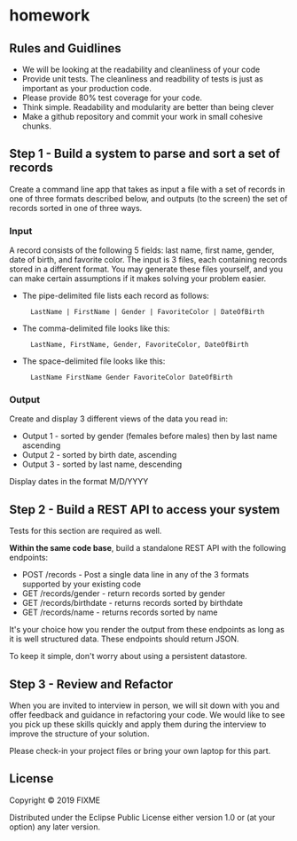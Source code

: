 # homework

## Rules and Guidlines

- We will be looking at the readability and cleanliness of your code
- Provide unit tests. The cleanliness and readbility of tests is just as 
important as your production code.
- Please provide 80% test coverage for your code.
- Think simple. Readability and modularity are better than being clever
- Make a github repository and commit your work in small cohesive chunks.

## Step 1 - Build a system to parse and sort a set of records

Create a command line app that takes as input a file with a set of records in 
one of three formats described below, and outputs (to the screen) the set of
records sorted in one of three ways.

### Input

A record consists of the following 5 fields: last name, first name, gender, 
date of birth, and favorite color. The input is 3 files, each containing records
stored in a different format. You may generate these files yourself, and you can
make certain assumptions if it makes solving your problem easier.

- The pipe-delimited file lists each record as follows:

        LastName | FirstName | Gender | FavoriteColor | DateOfBirth

- The comma-delimited file looks like this:

        LastName, FirstName, Gender, FavoriteColor, DateOfBirth
        
- The space-delimited file looks like this:

        LastName FirstName Gender FavoriteColor DateOfBirth
        
### Output

Create and display 3 different views of the data you read in:

- Output 1 - sorted by gender (females before males) then by last name ascending
- Output 2 - sorted by birth date, ascending
- Output 3 - sorted by last name, descending

Display dates in the format M/D/YYYY

## Step 2 - Build a REST API to access your system

Tests for this section are required as well.

**Within the same code base**, build a standalone REST API with the following 
endpoints:

- POST /records - Post a single data line in any of the 3 formats supported by 
your existing code
- GET /records/gender - return records sorted by gender
- GET /records/birthdate - returns records sorted by birthdate
- GET /records/name - returns records sorted by name

It's your choice how you render the output from these endpoints as long as it is
well structured data. These endpoints should return JSON.

To keep it simple, don't worry about using a persistent datastore.

## Step 3 - Review and Refactor

When you are invited to interview in person, we will sit down with you and offer
feedback and guidance in refactoring your code. We would like to see you pick up
these skills quickly and apply them during the interview to improve the 
structure of your solution.

Please check-in your project files or bring your own laptop for this part.

## License

Copyright © 2019 FIXME

Distributed under the Eclipse Public License either version 1.0 or (at
your option) any later version.

